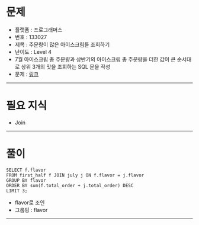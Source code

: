 # 문제
- 플랫폼 : 프로그래머스
- 번호 : 133027
- 제목 : 주문량이 많은 아이스크림들 조회하기
- 난이도 : Level 4
- 7월 아이스크림 총 주문량과 상반기의 아이스크림 총 주문량을 더한 값이 큰 순서대로 상위 3개의 맛을 조회하는 SQL 문을 작성
- 문제 : <a href="https://school.programmers.co.kr/learn/courses/30/lessons/133027" target="_blank">링크</a>

---

# 필요 지식
- Join

---

# 풀이
```mysql
SELECT f.flavor
FROM first_half f JOIN july j ON f.flavor = j.flavor
GROUP BY flavor
ORDER BY sum(f.total_order + j.total_order) DESC
LIMIT 3;
```
- flavor로 조인
- 그룹핑 : flavor

---
